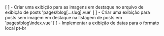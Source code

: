 [ ] - Criar uma exibição para as imagens em destaque no arquivo de exibição de posts 'pages\blog\[...slug].vue'
[ ] - Criar uma exibição para posts sem imagem em destaque na listagem de posts em 'pages\blog\index.vue'
[ ] - Implementar a exibição de datas para o formato local pt-br